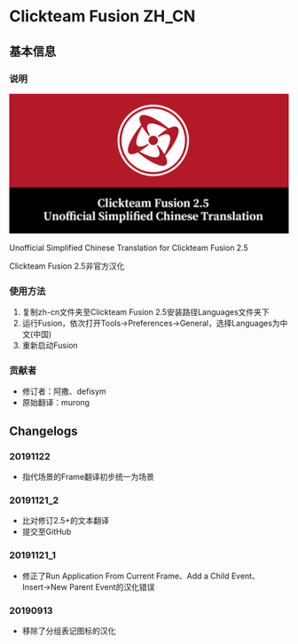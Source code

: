 # Clickteam Fusion ZH_CN

## 基本信息

### 说明

![Unofficial Simplified Chinese Translation for Clickteam Fusion 2.5](https://raw.githubusercontent.com/defisym/ClickteamFusion_ZH_CN/master/Assets/GitLogo.png)

Unofficial Simplified Chinese Translation for Clickteam Fusion 2.5

Clickteam Fusion 2.5非官方汉化

### 使用方法

1. 复制zh-cn文件夹至Clickteam Fusion 2.5安装路径Languages文件夹下
2. 运行Fusion，依次打开Tools→Preferences→General，选择Languages为中文(中国)
3. 重新启动Fusion

### 贡献者

- 修订者：阿撒、defisym
- 原始翻译：murong

## Changelogs

### 20191122

- 指代场景的Frame翻译初步统一为场景

### 20191121_2

- 比对修订2.5+的文本翻译
- 提交至GitHub

### 20191121_1

- 修正了Run Application From Current Frame、Add a Child Event、Insert→New Parent Event的汉化错误

### 20190913

- 移除了分组表记图标的汉化

